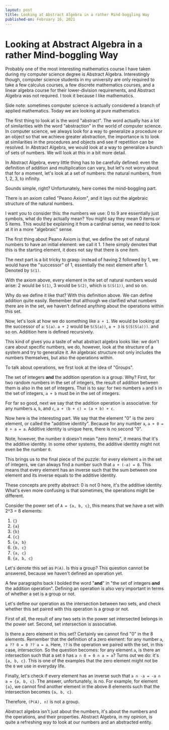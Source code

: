 ```yaml
---
layout: post
title: Looking at Abstract Algebra in a rather Mind-boggling Way
published-on: February 16, 2021
---
```


# Looking at Abstract Algebra in a rather Mind-boggling Way

Probably one of the most interesting mathematics course I have taken during my computer science degree is Abstract Algebra. Interestingly though, computer science students in my university are only required to take a few calculus courses, a few discrete mathematics courses, and a linear algebra course for their lower-division requirements, and Abstract Algebra was not required. I took it because I like mathematics. 

Side note: sometimes computer science is actually considered a branch of applied mathematics. Today we are looking at pure mathematics. 

The first thing to look at is the word "abstract". The word actually has a lot of similarities with the word "abstraction" in the world of computer science. In computer science, we always look for a way to generalize a procedure or an object so that we achieve greater abstraction, the importance is to look at similarities in the procedures and objects and see if repetition can be resolved. In Abstract Algebra, we would look at a way to generalize a bunch of sets of numbers. We will look at this in a bit more detail. 

In Abstract Algebra, every little thing has to be carefully defined: even the definition of addition and multiplication can vary, but let's not worry about that for a moment, let's look at a set of numbers: the natural numbers, from 1, 2, 3, to infinity. 

Sounds simple, right? Unfortunately, here comes the mind-boggling part. 

There is an axiom called "Peano Axiom", and it lays out the algebraic structure of the natural numbers. 

I want you to consider this: the numbers we use: 0 to 9 are essentially just symbols, what do they actually mean? You might say they mean 0 items or 5 items. This would be explaining it from a cardinal sense, we need to look at it in a more "algebraic" sense. 

The first thing about Peano Axiom is that, we define the set of natural numbers to have an initial element: we call it 1. 1 here simply denotes that this is the starting element, it does not say that there is one item. 

The next part is a bit tricky to grasp: instead of having 2 followed by 1, we would have the "successor" of 1, essentially the next element after 1. Denoted by `S(1)`.

With the axiom above, every element in the set of natural numbers would arise: 2 would be `S(1)`, 3 would be `S(2)`, which is `S(S(1))`, and so on. 

Why do we define it like that? With this definition above. We can define addition quite easily. Remember that although we clarified what numbers there are in the set, we haven't defined anything about the operations within this set. 

Now, let's look at how we do something like `a + 1`. We would be looking at the successor of `a`: `S(a)`. `a + 2` would be `S(S(a))`, `a + 3` is `S(S(S(a)))`. and so on. Addition here is defined recursively. 

This kind of gives you a taste of what abstract algebra looks like: we don't care about specific numbers, we do, however, look at the structure of a system and try to generalize it. An algebraic structure not only includes the numbers themselves, but also the operations within. 

To talk about operations, we first look at the idea of "Groups". 

The set of integers **and** the addition operation is a group. Why? First, for two random numbers in the set of integers, the result of addition between them is also in the set of integers. That is to say: for two numbers `a` and `b` in the set of integers, `a + b` must be in the set of integers. 

For far so good, next we say that the addition operation is associative: for any numbers `a`, `b`, and `c`, `a + (b + c) = (a + b) + c`.

Now here is the interesting part. We say that the element "0" is the zero element, or called the "additive identity". Because for any number `a`, `a + 0 = 0 + a = a`. Additive identity is unique here, there is no second "0". 

Note, however, the number `0` doesn't mean "zero items", it means that it's the additive identity. In some other systems, the additive identity might not even be the number `0`. 

This brings us to the final piece of the puzzle: for every element `a` in the set of integers, we can always find a number such that `a + (-a) = 0`. This means that every element has an inverse such that the sum between one element and its inverse equals to the additive identity. 

These concepts are pretty abstract: 0 is not 0 here, it's the additive identity. What's even more confusing is that sometimes, the operations might be different. 

Consider the power set of `A = {a, b, c}`, this means that we have a set with 2^3 = 8 elements:

1. `{}`
2. `{a}`
3. `{b}`
4. `{c}`
5. `{a, b}`
6. `{b, c}`
7. `{a, c}`
8. `{a, b, c}`

Let's denote this set as `P(A)`. Is this a group? This question cannot be answered, because we haven't defined an operation yet. 

A few paragraphs back I bolded the word "**and**" in "the set of integers **and** the addition operation". Defining an operation is also very important in terms of whether a set is a group or not. 

Let's define our operation as the intersection between two sets, and check whether this set paired with this operation is a group or not. 

First of all, the result of any two sets in the power set intersected belongs in the power set. Second, set intersection is associative. 

Is there a zero element in this set? Certainly we cannot find "0" in the 8 elements. Remember that the definition of a zero element: for any number `a`, `a ?? 0 = 0 ?? a = a`. Here, `??` is the operation we paired with the set, in this case, intersection. So the question becomes: for any element `a`, is there an intersection such that a set `0` has `a ∩ 0 = 0 ∩ a = a`? Turns out we do: it's `{a, b, c}`. This is one of the examples that the zero element might not be the `0` we use in everyday life. 

Finally, let's check if every element has an inverse such that `a ∩ -a = -a ∩ a = {a, b, c}`. The answer, unfortunately, is no. For example, for element `{a}`, we cannot find another element in the above 8 elements such that the intersection becomes `{a, b, c}`. 

Therefore, `(P(A), ∩)` is not a group. 

Abstract algebra isn't just about the numbers, it's about the numbers and the operations, and their properties. Abstract Algebra, in my opinion, is quite a refreshing way to look at our numbers and an abstracted entity. 
